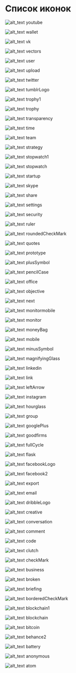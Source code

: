 # Список иконок

![alt_text](https://i.ibb.co/vsNkNNC/youtube.png) youtube

![alt_text](https://i.ibb.co/3rWsV6q/wallet.png) wallet

![alt_text](https://i.ibb.co/V98bR9j/vk.png) vk

![alt_text](https://i.ibb.co/X70fk8Q/vectors.png) vectors

![alt_text](https://i.ibb.co/6N4Qrwc/user.png) user

![alt_text](https://i.ibb.co/5KPrB4v/upload.png) upload

![alt_text](https://i.ibb.co/ysNDmqS/twitter.png) twitter

![alt_text](https://i.ibb.co/YPvbbF5/tumblr-Logo.png) tumblrLogo

![alt_text](https://i.ibb.co/mGfByK8/trophy1.png) trophy1

![alt_text](https://i.ibb.co/bLJ25YF/trophy.png) trophy

![alt_text](https://i.ibb.co/qJwtwbB/transparency.png) transparency

![alt_text](https://i.ibb.co/NLCxsBv/time.png) time

![alt_text](https://i.ibb.co/dMB7P1y/team.png) team

![alt_text](https://i.ibb.co/ZV0DsLF/strategy.png) strategy

![alt_text](https://i.ibb.co/NZcSMQp/stopwatch1.png) stopwatch1

![alt_text](https://i.ibb.co/BPLpzh9/stopwatch.png) stopwatch

![alt_text](https://i.ibb.co/V2j4Y21/startup.png) startup

![alt_text](https://i.ibb.co/DWmVkwB/skype.png) skype

![alt_text](https://i.ibb.co/dsv7mYP/share.png) share

![alt_text](https://i.ibb.co/Dpz2NDd/settings.png) settings

![alt_text](https://i.ibb.co/2c49cGT/security.png) security

![alt_text](https://i.ibb.co/7STfdqF/ruler.png) ruler

![alt_text](https://i.ibb.co/wKKFchS/rounded-Check-Mark.png) roundedCheckMark

![alt_text](https://i.ibb.co/M77nmJB/quotes.png) quotes

![alt_text](https://i.ibb.co/Mhz9SVx/prototype.png) prototype

![alt_text](https://i.ibb.co/z4wDVsD/plus-Symbol.png) plusSymbol

![alt_text](https://i.ibb.co/jWtjfBy/pencil-Case.png) pencilCase

![alt_text](https://i.ibb.co/BzDZp6t/office.png) office

![alt_text](https://i.ibb.co/1vy4fps/objective.png) objective

![alt_text](https://i.ibb.co/yk4gkjW/next.png) next

![alt_text](https://i.ibb.co/yyPw6jG/monitormobile.png) monitormobile

![alt_text](https://i.ibb.co/ZWNfJt0/monitor.png) monitor

![alt_text](https://i.ibb.co/NV3Nc1S/moneyBag.png) moneyBag

![alt_text](https://i.ibb.co/hCz58Cr/mobile.png) mobile

![alt_text](https://i.ibb.co/6Frv7rF/minus-Symbol.png) minusSymbol

![alt_text](https://i.ibb.co/9rXTGYk/magnifying-Glass.png) magnifyingGlass

![alt_text](https://i.ibb.co/7QqqwQL/linkedin.png) linkedin

![alt_text](https://i.ibb.co/cw3ZH3w/link.png) link

![alt_text](https://i.ibb.co/1210Nm4/left-Arrow.png) leftArrow

![alt_text](https://i.ibb.co/dkMFk0b/instagram.png) instagram

![alt_text](https://i.ibb.co/DVjm1YR/hourglass.png) hourglass

![alt_text](https://i.ibb.co/pzpZL1r/group.png) group

![alt_text](https://i.ibb.co/zRS1Sfz/google-Plus.png) googlePlus

![alt_text](https://i.ibb.co/S00QwgR/goodfirms.png) goodfirms

![alt_text](https://i.ibb.co/r498bMS/full-Cycle.png) fullCycle

![alt_text](https://i.ibb.co/2S8Bp3h/flask.png) flask

![alt_text](https://i.ibb.co/nQbgM0S/facebook-Logo.png) facebookLogo

![alt_text](https://i.ibb.co/Y2r8G8K/facebook2.png) facebook2

![alt_text](https://i.ibb.co/RvDBGRd/export.png) export

![alt_text](https://i.ibb.co/BVHZS9s/email.png) email

![alt_text](https://i.ibb.co/dj52XLD/dribble-Logo.png) dribbleLogo

![alt_text](https://i.ibb.co/y4LcRy7/creative.png) creative

![alt_text](https://i.ibb.co/41Mmt92/conversation.png) conversation

![alt_text](https://i.ibb.co/GtkZ7Hs/comment.png) comment

![alt_text](https://i.ibb.co/MP9dFdt/code.png) code

![alt_text](https://i.ibb.co/SK9dNKx/clutch.png) clutch

![alt_text](https://i.ibb.co/ctjZby7/check-Mark.png) checkMark

![alt_text](https://i.ibb.co/dGvdLPV/business.png) business

![alt_text](https://i.ibb.co/kxwYscB/broken.png) broken

![alt_text](https://i.ibb.co/B46YWkF/briefing.png) briefing

![alt_text](https://i.ibb.co/bHgppsF/bordered-Check-Mark.png) borderedCheckMark

![alt_text](https://i.ibb.co/KWVhMfs/blockchain1.png) blockchain1

![alt_text](https://i.ibb.co/7np01VK/blockchain.png) blockchain

![alt_text](https://i.ibb.co/bFtYjK7/bitcoin.png) bitcoin

![alt_text](https://i.ibb.co/dGYtwKx/behance2.png) behance2

![alt_text](https://i.ibb.co/w7Wrzv6/battery.png) battery

![alt_text](https://i.ibb.co/2KftMLr/anonymous.png) anonymous

![alt_text](https://i.ibb.co/j4QnBhb/atom.png) atom
